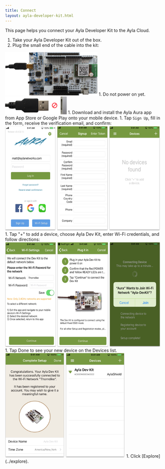 ```yaml
---
title: Connect
layout: ayla-developer-kit.html
---
```


This page helps you connect your Ayla Developer Kit to the Ayla Cloud.

1. Take your Ayla Developer Kit out of the box.
1. Plug the small end of the cable into the kit:
<img src="kit-and-cable.png" width="300">
1. Do not power on yet.
<img src="unplugged.png" width="200">
1. Download and install the Ayla Aura app from App Store or Google Play onto your mobile device.
1. Tap <code>Sign Up</code>, fill in the form, receive the verification email, and confirm:
<img src="aura-001.png" height="340">
1. Tap "+" to add a device, choose Ayla Dev Kit, enter Wi-Fi credentials, and follow directions:
<img src="aura-002.png" height="340">
1. Tap Done to see your new device on the Devices list.
<img src="aura-003.png" height="340">
1. Click [Explore](../explore).
